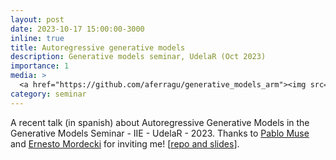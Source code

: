 ```yaml
---
layout: post
date: 2023-10-17 15:00:00-3000
inline: true
title: Autoregressive generative models
description: Generative models seminar, UdelaR (Oct 2023)
importance: 1
media: >
  <a href="https://github.com/aferragu/generative_models_arm"><img src="https://github.com/aferragu/generative_models_arm/blob/e0116d2bf77ae6ce4351ea501bf02f02a7a8068b/dgm.png?raw=true" width="200"/></a>
category: seminar
---
```


A recent talk (in spanish) about Autoregressive Generative Models in the Generative Models Seminar - IIE - UdelaR - 2023. Thanks to [Pablo Muse](https://scholar.google.fr/citations?user=gBLQ5oIAAAAJ&hl=en) and [Ernesto Mordecki](http://www.cmat.edu.uy/~mordecki/) for inviting me! [[repo and slides](https://github.com/aferragu/generative_models_arm)].
